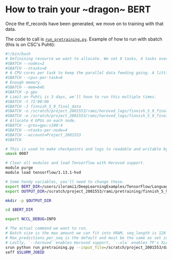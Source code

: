 How to train your ~dragon~ BERT
===============================

Once the tf_records have been generated, we move on to training with that data.

The code to call is [`run_pretraining.py`](https://github.com/haamis/DeepLearningExamples_FinBERT/blob/master/TensorFlow/LanguageModeling/BERT_nonscaling/run_pretraining.py). Example of how to run with sbatch (this is on CSC's Puhti):

```bash
#!/bin/bash
# Definining resource we want to allocate. We set 8 tasks, 4 tasks over 2 nodes as we have 4 GPUs per node.
#SBATCH --nodes=2
#SBATCH --ntasks=8
# 6 CPU cores per task to keep the parallel data feeding going. A little overkill, but CPU time is very cheap compared to GPU time.
#SBATCH --cpus-per-task=6
# Enough memory.
#SBATCH --mem=64G
#SBATCH -p gpu
# Limit on Puhti is 3 days, we'll have to run this multiple times.
#SBATCH -t 72:00:00
#SBATCH -J finnish_5_9_final_data
#SBATCH -o /scratch/project_2001553/rami/horovod_logs/finnish_5_9_final_data_out-%j.txt
#SBATCH -e /scratch/project_2001553/rami/horovod_logs/finnish_5_9_final_data_err-%j.txt
# Allocate 4 GPUs on each node.
#SBATCH --gres=gpu:v100:4
#SBATCH --ntasks-per-node=4
#SBATCH --account=Project_2001553
#SBATCH

# This is used to make checkpoints and logs to readable and writable by other members in the project.
umask 0007

# Clear all modules and load Tensorflow with Horovod support.
module purge
module load tensorflow/1.13.1-hvd

# Some handy variables, you'll need to change these.
export BERT_DIR=/users/ilorami1/DeepLearningExamples/TensorFlow/LanguageModeling/BERT_nonscaling/
export OUTPUT_DIR=/scratch/project_2001553/rami/pretraining/finnish_5_9_final_data/

mkdir -p $OUTPUT_DIR

cd $BERT_DIR

export NCCL_DEBUG=INFO

# The actual command we want to run.
# Batch size is the max amount we can fit into VRAM, seq_length is 128 for the first part of the training.
# Max_predictions_per_seq is the default and must be the same as set in the tfrecord generation.
# Lastly, `--horovod` enables Horovod support, `--xla` enables TF's XLA JIT and `--use_fp16` enables support for mixed-precision training.
srun python run_pretraining.py --input_file=/scratch/project_2001553/data-sep-2019/finnish/tfrecords/cased/128/* --output_dir=$OUTPUT_DIR --do_train=True --do_eval=False --bert_config_file=$BERT_DIR/finnish_main_config_50k.json --train_batch_size=140 --max_seq_length=128 --max_predictions_per_seq=20 --num_train_steps=900000 --num_warmup_steps=9000 --learning_rate=1e-4 --horovod --use_xla --use_fp16
seff $SLURM_JOBID
```
